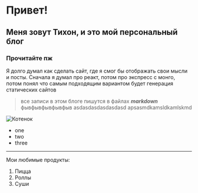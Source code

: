 # Привет!
## Меня зовут Тихон, и это мой персональный блог
### Прочитайте пж

Я долго думал как сделать сайт, где я смог бы отображать свои мысли и посты. Сначала я думал про реакт, потом про экспресс с монго, потом понял что самым подходящим вариантом будет генерация статических сайтов

> все записи в этом блоге пишутся в файлах __*markdown*__
> фывфывфывфывфыв
> asdasdasdasdasdasd
> apsasmdkamsldkamlskmd

![Котенок](https://cdnn21.img.ria.ru/images/148839/96/1488399659_0:0:960:960_600x0_80_0_1_e38b72053fffa5d3d7e82d2fe116f0b3.jpg)

- one
- two
- three

---

Мои любимые продукты:

1. Пицца
2. Роллы
3. Суши